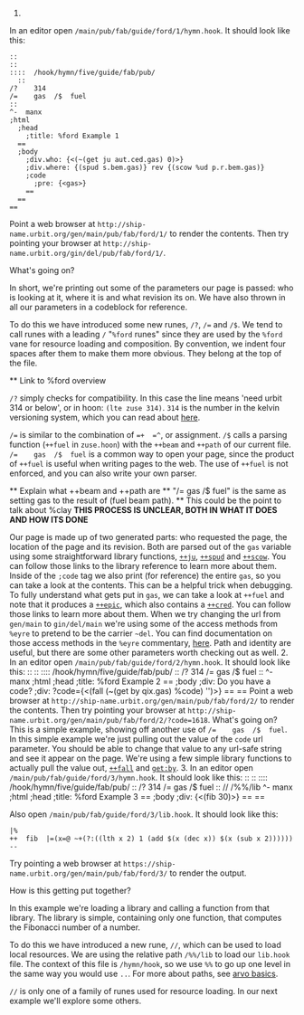 1.

In an editor open `/main/pub/fab/guide/ford/1/hymn.hook`. It should look like this:

    ::
    ::
    ::::  /hook/hymn/five/guide/fab/pub/
      ::
    /?    314
    /=    gas  /$  fuel
    ::
    ^-  manx
    ;html
      ;head
        ;title: %ford Example 1
      ==
      ;body
        ;div.who: {<(~(get ju aut.ced.gas) 0)>}
        ;div.where: {(spud s.bem.gas)} rev {(scow %ud p.r.bem.gas)}
        ;code
          ;pre: {<gas>}
        ==
      ==
    ==

Point a web browser at `http://ship-name.urbit.org/gen/main/pub/fab/ford/1/` to render the contents. Then try pointing your browser at `http://ship-name.urbit.org/gin/del/pub/fab/ford/1/`. 

What's going on?

In short, we're printing out some of the parameters our page is passed: who is looking at it, where it is and what revision its on. We have also thrown in all our parameters in a codeblock for reference.

To do this we have introduced some new runes, `/?`, `/=` and `/$`. We tend to call runes with a leading `/` "`%ford` runes" since they are used by the `%ford` vane for resource loading and composition. By convention, we indent four spaces after them to make them more obvious. They belong at the top of the file.

** Link to %ford overview

`/?` simply checks for compatibility. In this case the line means 'need urbit 314 or below', or in hoon: `(lte zuse 314)`. `314` is the number in the kelvin versioning system, which you can read about [here](link). 

`/=` is similar to the combination of `=+  =^`, or assignment. `/$` calls a parsing function (`++fuel` in `zuse.hoon`) with the `++beam` and `++path` of our current file. `/=    gas  /$  fuel` is a  common way to open your page, since the product of `++fuel` is useful when writing pages to the web. The use of `++fuel` is not enforced, and you can also write your own parser. 

** Explain what ++beam and ++path are
** "/=  gas  /$  fuel" is the same as setting gas to the result of (fuel beam path).
** This could be the point to talk about %clay
**THIS PROCESS IS UNCLEAR, BOTH IN WHAT IT DOES AND HOW ITS DONE**

Our page is made up of two generated parts: who requested the page, the location of the page and its revision. Both are parsed out of the `gas` variable using some straightforward library functions, [`++ju`](link), [`++spud`](link) and [`++scow`](link). You can follow those links to the library reference to learn more about them.  Inside of the `;code` tag we also print (for reference) the entire `gas`, so you can take a look at the contents. This can be a helpful trick when debugging. To fully understand what gets put in `gas`, we can take a look at `++fuel` and note that it produces a [`++epic`](link), which also contains a [`++cred`](link). You can follow those links to learn more about them.  When we try changing the url from `gen/main` to `gin/del/main` we're using some of the access methods from `%eyre` to pretend to be the carrier `~del`. You can find documentation on those access methods in the `%eyre` commentary, [here](link).  Path and identity are useful, but there are some other parameters worth checking out as well.  2.  In an editor open `/main/pub/fab/guide/ford/2/hymn.hook`. It should look like this: :: :: ::::  /hook/hymn/five/guide/fab/pub/ :: /?    314 /=    gas  /$  fuel :: ^-  manx ;html ;head ;title: %ford Example 2 == ;body ;div: Do you have a code?  ;div: ?code={<(fall (~(get by qix.gas) %code) '')>} == == Point a web browser at `http://ship-name.urbit.org/gen/main/pub/fab/ford/2/` to render the contents. Then try pointing your browser at `http://ship-name.urbit.org/gen/main/pub/fab/ford/2/?code=1618`.  What's going on?  This is a simple example, showing off another use of `/=    gas  /$  fuel`. In this simple example we're just pulling out the value of the `code` url parameter. You should be able to change that value to any url-safe string and see it appear on the page. We're using a few simple library functions to actually pull the value out, [`++fall`](link) and [`get:by`](link).  3.  In an editor open `/main/pub/fab/guide/ford/3/hymn.hook`. It should look like this: :: :: ::::  /hook/hymn/five/guide/fab/pub/ :: /?    314 /=    gas  /$  fuel
    ::
    //    /%%/lib
    ^-  manx
    ;html
      ;head
        ;title: %ford Example 3
      ==
      ;body
        ;div: {<(fib 30)>}
      ==
    ==

Also open `/main/pub/fab/guide/ford/3/lib.hook`. It should look like this:

    |%
    ++  fib  |=(x=@ ~+(?:((lth x 2) 1 (add $(x (dec x)) $(x (sub x 2))))))
    --

Try pointing a web browser at `https://ship-name.urbit.org/gen/main/pub/fab/ford/3/` to render the output.

How is this getting put together?

In this example we're loading a library and calling a function from that library. The library is simple, containing only one function, that computes the Fibonacci number of a number. 

To do this we have introduced a new rune, `//`, which can be used to load local resources. We are using the relative path `/%%/lib` to load our `lib.hook` file. The context of this file is `/hymn/hook`, so we use `%%` to go up one level in the same way you would use `..`. For more about paths, see [arvo basics](link).

`//` is only one of a family of runes used for resource loading. In our next example we'll explore some others.



